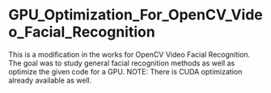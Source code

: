 # GPU_Optimization_For_OpenCV_Video_Facial_Recognition

This is a modification in the works for OpenCV Video Facial Recognition. The goal was to study general facial recognition methods as well as optimize the given code for a GPU. NOTE: There is CUDA optimization already available as well.
